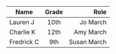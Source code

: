 | Name        | Grade           | Role  |
| ------------- |:-------------:| -----:|
| Lauren J      | 10th | Jo March |
| Charlie K      | 12th      |   Amy March |
| Fredrick C | 9th     |    Susan March |

